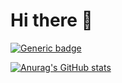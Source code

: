 # Hi there 👋

[![Generic badge](https://img.shields.io/badge/JobTitle-SeniorDeveloper-<COLOR>.svg)](https://shields.io/)

[![Anurag's GitHub stats](https://github-readme-stats.vercel.app/api?username=A-Yavari&show_icons=true&theme=radical)](https://github.com/A-Yavari/A-Yavari)

